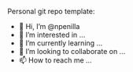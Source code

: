 Personal git repo template: 

- 👋 Hi, I’m @npenilla
- 👀 I’m interested in ...
- 🌱 I’m currently learning ...
- 💞️ I’m looking to collaborate on ...
- 📫 How to reach me ...

<!---
npenilla/npenilla is a ✨ special ✨ repository because its `README.md` (this file) appears on your GitHub profile.
You can click the Preview link to take a look at your changes.
--->
